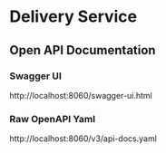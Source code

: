 # Delivery Service

## Open API Documentation

### Swagger UI

http://localhost:8060/swagger-ui.html

### Raw OpenAPI Yaml

http://localhost:8060/v3/api-docs.yaml
